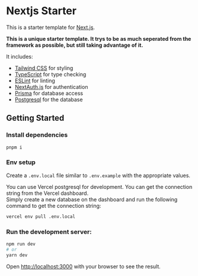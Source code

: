 # Nextjs Starter

This is a starter template for [Next.js](https://nextjs.org/).

**This is a unique starter template. It trys to be as much seperated from the framework as possible, but still taking
advantage of it.**

It includes:

- [Tailwind CSS](https://tailwindcss.com/) for styling
- [TypeScript](https://www.typescriptlang.org/) for type checking
- [ESLint](https://eslint.org/) for linting
- [NextAuth.js](https://next-auth.js.org/) for authentication
- [Prisma](https://www.prisma.io/) for database access
- [Postgresql](https://www.postgresql.org/) for the database

## Getting Started

### Install dependencies

```bash
pnpm i
```

### Env setup

Create a `.env.local` file similar to `.env.example` with the appropriate values.

You can use Vercel postgresql for development. You can get the connection string from the Vercel dashboard. \
Simply create a new database on the dashboard and run the following command to get the connection string:

```bash
vercel env pull .env.local
```

### Run the development server:

```bash
npm run dev
# or
yarn dev
```

Open [http://localhost:3000](http://localhost:3000) with your browser to see the result.

